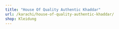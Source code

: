 ```yaml
---
title: "House Of Quality Authentic Khaddar"
url: /karachi/house-of-quality-authentic-khaddar/
shop: Kleidung
---
```


